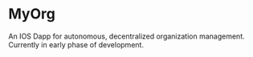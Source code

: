 # MyOrg

An IOS Dapp for autonomous, decentralized organization management. Currently in early phase of development. 
